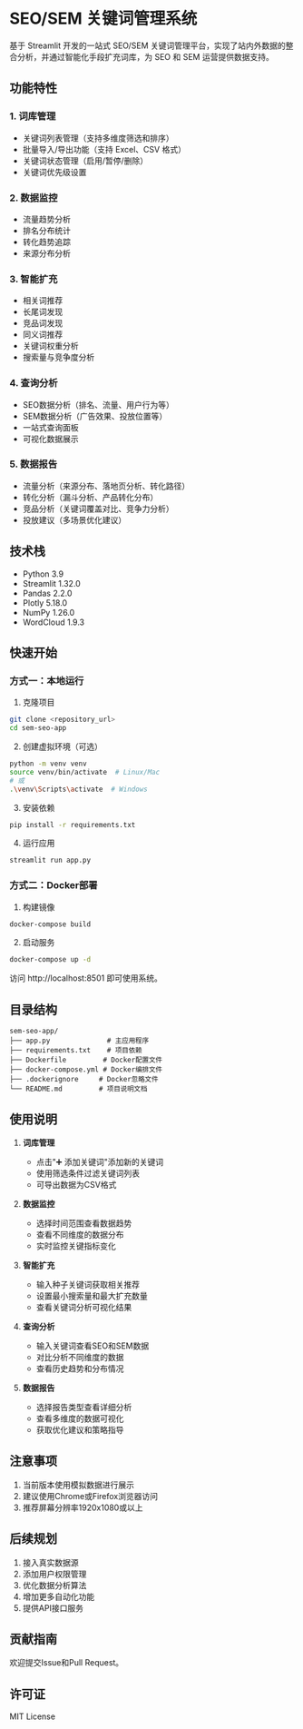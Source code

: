 # SEO/SEM 关键词管理系统

基于 Streamlit 开发的一站式 SEO/SEM 关键词管理平台，实现了站内外数据的整合分析，并通过智能化手段扩充词库，为 SEO 和 SEM 运营提供数据支持。

## 功能特性

### 1. 词库管理
- 关键词列表管理（支持多维度筛选和排序）
- 批量导入/导出功能（支持 Excel、CSV 格式）
- 关键词状态管理（启用/暂停/删除）
- 关键词优先级设置

### 2. 数据监控
- 流量趋势分析
- 排名分布统计
- 转化趋势追踪
- 来源分布分析

### 3. 智能扩充
- 相关词推荐
- 长尾词发现
- 竞品词发现
- 同义词推荐
- 关键词权重分析
- 搜索量与竞争度分析

### 4. 查询分析
- SEO数据分析（排名、流量、用户行为等）
- SEM数据分析（广告效果、投放位置等）
- 一站式查询面板
- 可视化数据展示

### 5. 数据报告
- 流量分析（来源分布、落地页分析、转化路径）
- 转化分析（漏斗分析、产品转化分布）
- 竞品分析（关键词覆盖对比、竞争力分析）
- 投放建议（多场景优化建议）

## 技术栈

- Python 3.9
- Streamlit 1.32.0
- Pandas 2.2.0
- Plotly 5.18.0
- NumPy 1.26.0
- WordCloud 1.9.3

## 快速开始

### 方式一：本地运行

1. 克隆项目
```bash
git clone <repository_url>
cd sem-seo-app
```

2. 创建虚拟环境（可选）
```bash
python -m venv venv
source venv/bin/activate  # Linux/Mac
# 或
.\venv\Scripts\activate  # Windows
```

3. 安装依赖
```bash
pip install -r requirements.txt
```

4. 运行应用
```bash
streamlit run app.py
```

### 方式二：Docker部署

1. 构建镜像
```bash
docker-compose build
```

2. 启动服务
```bash
docker-compose up -d
```

访问 http://localhost:8501 即可使用系统。

## 目录结构

```
sem-seo-app/
├── app.py              # 主应用程序
├── requirements.txt    # 项目依赖
├── Dockerfile         # Docker配置文件
├── docker-compose.yml # Docker编排文件
├── .dockerignore     # Docker忽略文件
└── README.md         # 项目说明文档
```

## 使用说明

1. **词库管理**
   - 点击"➕ 添加关键词"添加新的关键词
   - 使用筛选条件过滤关键词列表
   - 可导出数据为CSV格式

2. **数据监控**
   - 选择时间范围查看数据趋势
   - 查看不同维度的数据分布
   - 实时监控关键指标变化

3. **智能扩充**
   - 输入种子关键词获取相关推荐
   - 设置最小搜索量和最大扩充数量
   - 查看关键词分析可视化结果

4. **查询分析**
   - 输入关键词查看SEO和SEM数据
   - 对比分析不同维度的数据
   - 查看历史趋势和分布情况

5. **数据报告**
   - 选择报告类型查看详细分析
   - 查看多维度的数据可视化
   - 获取优化建议和策略指导

## 注意事项

1. 当前版本使用模拟数据进行展示
2. 建议使用Chrome或Firefox浏览器访问
3. 推荐屏幕分辨率1920x1080或以上

## 后续规划

1. 接入真实数据源
2. 添加用户权限管理
3. 优化数据分析算法
4. 增加更多自动化功能
5. 提供API接口服务

## 贡献指南

欢迎提交Issue和Pull Request。

## 许可证

MIT License 
